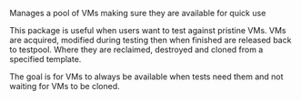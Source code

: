 Manages a pool of VMs making sure they are available for quick use

This package is useful when users want to test against pristine VMs. VMs
are acquired, modified during testing then when finished are released back
to testpool. Where they are reclaimed, destroyed and cloned from a specified
template.

The goal is for VMs to always be available when tests need them and not 
waiting for VMs to be cloned.
